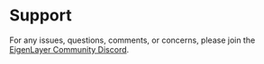 # Support

For any issues, questions, comments, or concerns, please join the [EigenLayer Community Discord](https://discord.gg/eigenlayer).

